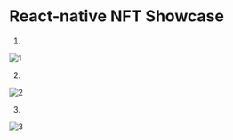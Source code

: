 # React-native NFT Showcase
 
 1.

 ![1](https://user-images.githubusercontent.com/107798155/198185834-1d2d5042-64f0-4c75-9347-f4a038fbad70.jpeg)
 
 2.
 
 ![2](https://user-images.githubusercontent.com/107798155/198185847-3aca96e0-f28d-49e7-9a9d-207abd7d0935.jpeg)
 
 3.
 
 ![3](https://user-images.githubusercontent.com/107798155/198185867-65f5ef4b-122b-4727-81fb-95d379ed8eda.jpeg)
